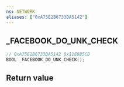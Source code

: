 ```yaml
---
ns: NETWORK
aliases: ["0xA75E2B6733DA5142"]
---
```

## _FACEBOOK_DO_UNK_CHECK

```c
// 0xA75E2B6733DA5142 0x11E8B5CD
BOOL _FACEBOOK_DO_UNK_CHECK();
```


## Return value
